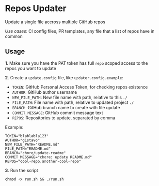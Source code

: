 # Repos Updater

Update a single file accross multiple GitHub repos

_Use cases_: CI config files, PR templates, any file that a list of repos have in common

## Usage

**1**. Make sure you have the PAT token has full `repo` scoped access to the repos you want to update

**2**. Create a `update.config` file, like `updater.config.example`:
   - `TOKEN`: GitHub Personal Access Token, for checking repos existence
   - `AUTHOR`: GitHub author username
   - `NEW_FILE_PATH`: New file name with path, relative to this `./`
   - `FILE_PATH`: File name with path, relative to updated project `./`
   - `BRANCH`: GitHub branch name to create with file update
   - `COMMIT_MESSAGE`: GitHub commit message text
   - `REPOS`: Repositories to update, separated by comma
  
Example:

```
TOKEN="blablabla123"
AUTHOR="g1stavo"
NEW_FILE_PATH="README.md"
FILE_PATH="README.md"
BRANCH="chore/update-readme"
COMMIT_MESSAGE="chore: update README.md"
REPOS="cool-repo,another-cool-repo"
```
   
**3**. Run the script

```shell
chmod +x run.sh && ./run.sh
```